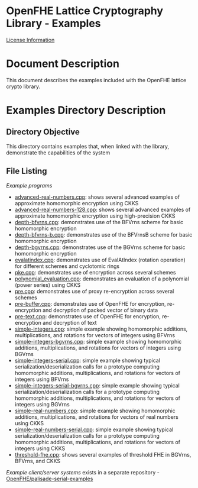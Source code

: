 OpenFHE Lattice Cryptography Library - Examples
=============================================

[License Information](License.md)

Document Description
===================
This document describes the examples included with the OpenFHE lattice crypto library.

Examples Directory Description
==========================

Directory Objective
-------------------
This directory contains examples that, when linked with the library, demonstrate the capabilities of the system

File Listing
------------

*Example programs*

- [advanced-real-numbers.cpp](src/pke/examples/advanced-real-numbers.cpp): shows several advanced examples of approximate homomorphic encryption using CKKS
- [advanced-real-numbers-128.cpp](src/pke/examples/advanced-real-numbers-128.cpp): shows several advanced examples of approximate homomorphic encryption using high-precision CKKS
- [depth-bfvrns.cpp](src/pke/examples/depth-bfvrns.cpp): demonstrates use of the BFVrns scheme for basic homomorphic encryption
- [depth-bfvrns-b.cpp](src/pke/examples/depth-bfvrns-b.cpp): demonstrates use of the BFVrnsB scheme for basic homomorphic encryption
- [depth-bgvrns.cpp](src/pke/examples/depth-bgvrns.cpp): demonstrates use of the BGVrns scheme for basic homomorphic encryption
- [evalatindex.cpp](src/pke/examples/evalatindex.cpp): demonstrates use of EvalAtIndex (rotation operation) for different schemes and cyclotomic rings
- [pke.cpp](src/pke/examples/pke.cpp): demonstrates use of encryption across several schemes
- [polynomial_evaluation.cpp](src/pke/examples/polynomial_evaluation.cpp): demonstrates an evaluation of a polynomial (power series) using CKKS
- [pre.cpp](src/pke/examples/pre.cpp): demonstrates use of proxy re-encryption across several schemes
- [pre-buffer.cpp](src/pke/examples/pre-buffer.cpp): demonstrates use of OpenFHE for encryption, re-encryption and decryption of packed vector of binary data
- [pre-text.cpp](src/pke/examples/pre-text.cpp): demonstrates use of OpenFHE for encryption, re-encryption and decryption of text
- [simple-integers.cpp](src/pke/examples/simple-integers.cpp): simple example showing homomorphic additions, multiplications, and rotations for vectors of integers using BFVrns
- [simple-integers-bgvrns.cpp](src/pke/examples/simple-integers-bgvrns.cpp): simple example showing homomorphic additions, multiplications, and rotations for vectors of integers using BGVrns
- [simple-integers-serial.cpp](src/pke/examples/simple-integers-serial.cpp): simple example showing typical serialization/deserialization calls for a prototype computing homomorphic additions, multiplications, and rotations for vectors of integers using BFVrns
- [simple-integers-serial-bgvrns.cpp](src/pke/examples/simple-integers-serial-bgvrns.cpp): simple example showing typical serialization/deserialization calls for a prototype computing homomorphic additions, multiplications, and rotations for vectors of integers using BGVrns
- [simple-real-numbers.cpp](src/pke/examples/simple-real-numbers): simple example showing homomorphic additions, multiplications, and rotations for vectors of real numbers using CKKS
- [simple-real-numbers-serial.cpp](src/pke/examples/simple-real-numbers-serial.cpp): simple example showing typical serialization/deserialization calls for a prototype computing homomorphic additions, multiplications, and rotations for vectors of integers using CKKS
- [threshold-fhe.cpp](src/pke/examples/threshold-fhe.cpp): shows several examples of threshold FHE in BGVrns, BFVrns, and CKKS

*Example client/server systems* exists in a separate repository - [OpenFHE/palisade-serial-examples](https://gitlab.com/palisade/palisade-serial-examples)
